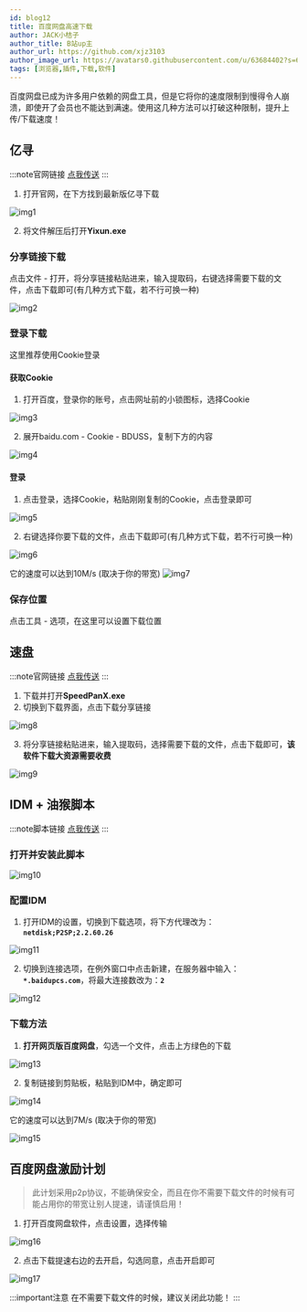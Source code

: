 ```yaml
---
id: blog12
title: 百度网盘高速下载
author: JACK小桔子
author_title: B站up主
author_url: https://github.com/xjz3103
author_image_url: https://avatars0.githubusercontent.com/u/63684402?s=60&v=4
tags: [浏览器,插件,下载,软件]
---
```

百度网盘已成为许多用户依赖的网盘工具，但是它将你的速度限制到慢得令人崩溃，即使开了会员也不能达到满速。使用这几种方法可以打破这种限制，提升上传/下载速度！
<!--truncate-->
## 亿寻
:::note官网链接
[点我传送](https://yixun.writeas.com/yi-xun)
:::

1. 打开官网，在下方找到最新版亿寻下载

![img1](https://s1.ax1x.com/2020/07/19/UfCakt.png "© JACK小桔子")

2. 将文件解压后打开**Yixun.exe**

### 分享链接下载
点击文件 - 打开，将分享链接粘贴进来，输入提取码，右键选择需要下载的文件，点击下载即可(有几种方式下载，若不行可换一种)

![img2](https://s1.ax1x.com/2020/07/20/UfO8uq.gif "© JACK小桔子")

### 登录下载
这里推荐使用Cookie登录
#### 获取Cookie
1. 打开百度，登录你的账号，点击网址前的小锁图标，选择Cookie

![img3](https://s1.ax1x.com/2020/07/20/UfvVD1.png "© JACK小桔子")

2. 展开baidu.com - Cookie - BDUSS，复制下方的内容

![img4](https://s1.ax1x.com/2020/07/20/UfxpqI.png "© JACK小桔子")

#### 登录
1. 点击登录，选择Cookie，粘贴刚刚复制的Cookie，点击登录即可

![img5](https://s1.ax1x.com/2020/07/20/UfxfTP.png "© JACK小桔子")

2. 右键选择你要下载的文件，点击下载即可(有几种方式下载，若不行可换一种)

![img6](https://s1.ax1x.com/2020/07/20/UhSFgg.png "© JACK小桔子")

它的速度可以达到10M/s (取决于你的带宽)
![img7](https://s1.ax1x.com/2020/07/20/UhSyqA.png "© JACK小桔子")

### 保存位置
点击工具 - 选项，在这里可以设置下载位置

## 速盘

:::note官网链接
[点我传送](http://www.supanx.com/)
:::

1. 下载并打开**SpeedPanX.exe**
2. 切换到下载界面，点击下载分享链接

![img8](https://s1.ax1x.com/2020/07/20/UhA3He.png "© JACK小桔子")

3. 将分享链接粘贴进来，输入提取码，选择需要下载的文件，点击下载即可，**该软件下载大资源需要收费**

![img9](https://s1.ax1x.com/2020/07/20/UhAxbD.png "© JACK小桔子")

## IDM + 油猴脚本
:::note脚本链接
[点我传送](https://greasyfork.org/zh-CN/scripts/403991-%E7%99%BE%E5%BA%A6%E7%BD%91%E7%9B%98%E7%9B%B4%E9%93%BE%E6%8F%90%E5%8F%96-%E5%A4%9A%E9%80%89)
:::

### 打开并安装此脚本

![img10](https://s1.ax1x.com/2020/07/21/U5vfcF.png "© JACK小桔子")

### 配置IDM
1. 打开IDM的设置，切换到下载选项，将下方代理改为：**`netdisk;P2SP;2.2.60.26`**

![img11](https://s1.ax1x.com/2020/07/21/U5zjwd.png "© JACK小桔子")

2. 切换到连接选项，在例外窗口中点击新建，在服务器中输入：**`*.baidupcs.com`**，将最大连接数改为：**`2`**

![img12](https://s1.ax1x.com/2020/07/21/UIp18P.png "© JACK小桔子")

### 下载方法
1. **打开网页版百度网盘**，勾选一个文件，点击上方绿色的下载

![img13](https://s1.ax1x.com/2020/07/21/UI9ezV.png "© JACK小桔子")

2. 复制链接到剪贴板，粘贴到IDM中，确定即可

![img14](https://s1.ax1x.com/2020/07/21/UI9zk9.png "© JACK小桔子")

它的速度可以达到7M/s (取决于你的带宽)

![img15](https://s1.ax1x.com/2020/07/21/UIPqZF.png "© JACK小桔子")

## 百度网盘激励计划
> 此计划采用p2p协议，不能确保安全，而且在你不需要下载文件的时候有可能占用你的带宽让别人提速，请谨慎启用！

1. 打开百度网盘软件，点击设置，选择传输

![img16](https://s1.ax1x.com/2020/07/20/UhEzQ0.png "© JACK小桔子")

2. 点击下载提速右边的去开启，勾选同意，点击开启即可

![img17](https://s1.ax1x.com/2020/07/20/UhV4k4.png "© JACK小桔子")

:::important注意
在不需要下载文件的时候，建议关闭此功能！
:::